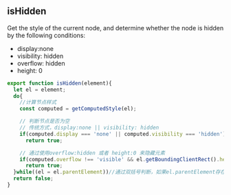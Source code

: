 
## isHidden

Get the style of the current node, and determine whether the node is hidden by the following conditions:

- display:none
- visibility: hidden
- overflow: hidden 
- height: 0

```js
export function isHidden(element){
  let el = element;
  do{
    //计算节点样式
    const computed = getComputedStyle(el);

    // 判断节点是否为空
    // 传统方式，display:none || visibility: hidden
    if(computed.display === 'none' || computed.visibility === 'hidden')
      return true;

    // 通过使用overflow:hidden 或者 height:0 来隐藏元素
    if(computed.overflow !== 'visible' && el.getBoundingClientRect().height < 1)
      return true;
  }while((el = el.parentElement))//通过双括号判断，如果el.parentElement存在就会为true然后执行循环
  return false;
}
```


